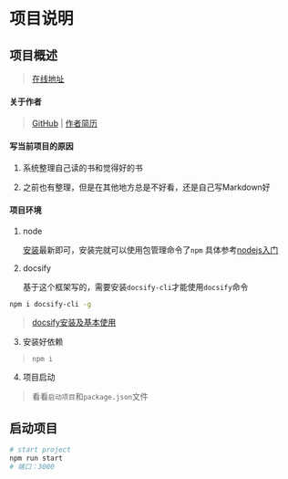 <!--
 * @Description: 简单的项目描述，引导读者
 * @Date: 2019-08-05 11:57:02
 * @LastEditors  : phoebus
 * @LastEditTime : 2020-01-08 11:37:47
 -->
# 项目说明

## 项目概述

> [在线地址](https://brucephoebus.github.io/developer-note/)

#### 关于作者

> [GitHub](https://github.com/BrucePhoebus) | [作者简历](项目笔记/关于作者/我的简历.md)

#### 写当前项目的原因

1. 系统整理自己读的书和觉得好的书

2. 之前也有整理，但是在其他地方总是不好看，还是自己写Markdown好

#### 项目环境

1. node

	[安装](https://nodejs.org/en/download/)最新即可，安装完就可以使用包管理命令了`npm`
	具体参考[nodejs入门](知识笔记/大前端/nodejs/nodejs开发/nodejs入门.md)

2. docsify

	基于这个框架写的，需要安装`docsify-cli`才能使用`docsify`命令

```bash
npm i docsify-cli -g
```

> [docsify安装及基本使用](开发积累/docsify/docsify安装及基本使用.md)

3. 安装好依赖

> `npm i`

4. 项目启动

> 看看`启动项目`和`package.json`文件

## 启动项目

```bash
# start project
npm run start
# 端口：3000
```

